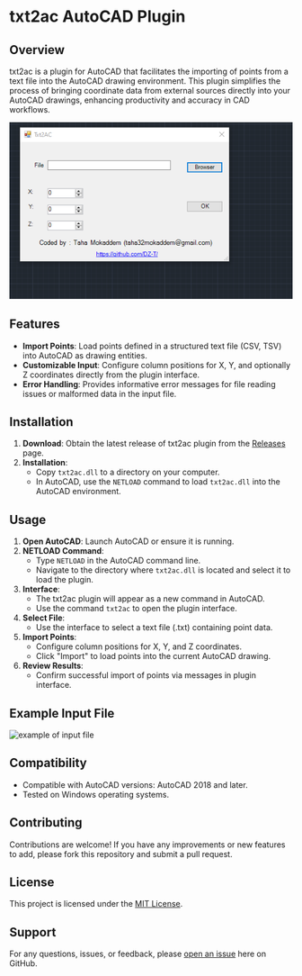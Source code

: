 # txt2ac AutoCAD Plugin

## Overview

txt2ac is a plugin for AutoCAD that facilitates the importing of points from a text file into the AutoCAD drawing environment. This plugin simplifies the process of bringing coordinate data from external sources directly into your AutoCAD drawings, enhancing productivity and accuracy in CAD workflows.

![app](/Example/txt2ac.png)

## Features

- **Import Points**: Load points defined in a structured text file (CSV, TSV) into AutoCAD as drawing entities.
- **Customizable Input**: Configure column positions for X, Y, and optionally Z coordinates directly from the plugin interface.
- **Error Handling**: Provides informative error messages for file reading issues or malformed data in the input file.

## Installation

1. **Download**: Obtain the latest release of txt2ac plugin from the [Releases](https://github.com/DZ-T/Text-To-AutoCAD/releases/) page.
2. **Installation**: 
   - Copy `txt2ac.dll` to a directory on your computer.
   - In AutoCAD, use the `NETLOAD` command to load `txt2ac.dll` into the AutoCAD environment.

## Usage

1. **Open AutoCAD**: Launch AutoCAD or ensure it is running.
2. **NETLOAD Command**: 
   - Type `NETLOAD` in the AutoCAD command line.
   - Navigate to the directory where `txt2ac.dll` is located and select it to load the plugin.
3. **Interface**:
   - The txt2ac plugin will appear as a new command  in AutoCAD.
   - Use the command `txt2ac` to open the plugin interface.
4. **Select File**: 
   - Use the interface to select a text file (.txt) containing point data.
5. **Import Points**: 
   - Configure column positions for X, Y, and Z coordinates.
   - Click "Import" to load points into the current AutoCAD drawing.
6. **Review Results**: 
   - Confirm successful import of points via messages in plugin interface.

## Example Input File
![example of input file](/Example/image.png)

## Compatibility
- Compatible with AutoCAD versions: AutoCAD 2018 and later.
- Tested on Windows operating systems.
## Contributing
Contributions are welcome! If you have any improvements or new features to add, please fork this repository and submit a pull request.

## License
This project is licensed under the [MIT License](LICENSE).

## Support
For any questions, issues, or feedback, please [open an issue](https://github.com/DZ-T/Text-To-AutoCAD/issues) here on GitHub.
